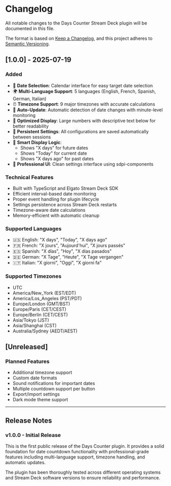 # Changelog

All notable changes to the Days Counter Stream Deck plugin will be documented in this file.

The format is based on [Keep a Changelog](https://keepachangelog.com/en/1.0.0/),
and this project adheres to [Semantic Versioning](https://semver.org/spec/v2.0.0.html).

## [1.0.0] - 2025-07-19

### Added
- 📅 **Date Selection**: Calendar interface for easy target date selection
- 🌍 **Multi-Language Support**: 5 languages (English, French, Spanish, German, Italian)
- ⏰ **Timezone Support**: 9 major timezones with accurate calculations
- 🔄 **Auto-Update**: Automatic detection of date changes with minute-level monitoring
- 📱 **Optimized Display**: Large numbers with descriptive text below for better readability
- 💾 **Persistent Settings**: All configurations are saved automatically between sessions
- 🎯 **Smart Display Logic**: 
  - Shows "X days" for future dates
  - Shows "Today" for current date
  - Shows "X days ago" for past dates
- 🔧 **Professional UI**: Clean settings interface using sdpi-components

### Technical Features
- Built with TypeScript and Elgato Stream Deck SDK
- Efficient interval-based date monitoring
- Proper event handling for plugin lifecycle
- Settings persistence across Stream Deck restarts
- Timezone-aware date calculations
- Memory-efficient with automatic cleanup

### Supported Languages
- 🇺🇸 English: "X days", "Today", "X days ago"
- 🇫🇷 French: "X jours", "Aujourd'hui", "X jours passés"
- 🇪🇸 Spanish: "X días", "Hoy", "X días pasados"
- 🇩🇪 German: "X Tage", "Heute", "X Tage vergangen"
- 🇮🇹 Italian: "X giorni", "Oggi", "X giorni fa"

### Supported Timezones
- UTC
- America/New_York (EST/EDT)
- America/Los_Angeles (PST/PDT)
- Europe/London (GMT/BST)
- Europe/Paris (CET/CEST)
- Europe/Berlin (CET/CEST)
- Asia/Tokyo (JST)
- Asia/Shanghai (CST)
- Australia/Sydney (AEDT/AEST)

## [Unreleased]

### Planned Features
- Additional timezone support
- Custom date formats
- Sound notifications for important dates
- Multiple countdown support per button
- Export/import settings
- Dark mode theme support

---

## Release Notes

### v1.0.0 - Initial Release
This is the first public release of the Days Counter plugin. It provides a solid foundation for date countdown functionality with professional-grade features including multi-language support, timezone handling, and automatic updates.

The plugin has been thoroughly tested across different operating systems and Stream Deck software versions to ensure reliability and performance.
